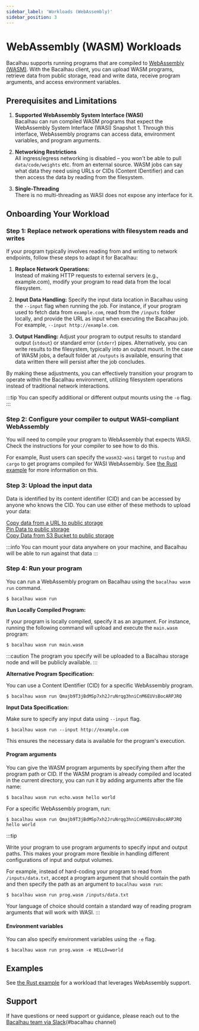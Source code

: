 ```yaml
---
sidebar_label: 'Workloads (WebAssembly)'
sidebar_position: 3
---
```

# WebAssembly (WASM) Workloads

Bacalhau supports running programs that are compiled to [WebAssembly (WASM)](https://webassembly.org/). With the Bacalhau client, you can upload WASM programs, retrieve data from public storage, read and write data, receive program arguments, and access environment variables.

## Prerequisites and Limitations

1. **Supported WebAssembly System Interface (WASI)**  
Bacalhau can run compiled WASM programs that expect the WebAssembly System Interface (WASI) Snapshot 1. Through this interface, WebAssembly programs can access data, environment variables, and program arguments.

2. **Networking Restrictions**  
All ingress/egress networking is disabled – you won't be able to pull `data/code/weights` etc. from an external source. WASM jobs can say what data they need using URLs or CIDs (Content IDentifier) and can then access the data by reading from the filesystem.

3. **Single-Threading**  
There is no multi-threading as WASI does not expose any interface for it.


## Onboarding Your Workload

### Step 1: Replace network operations with filesystem reads and writes

If your program typically involves reading from and writing to network endpoints, follow these steps to adapt it for Bacalhau:

1. **Replace Network Operations:**  
Instead of making HTTP requests to external servers (e.g., example.com), modify your program to read data from the local filesystem.

2. **Input Data Handling:**
Specify the input data location in Bacalhau using the `--input` flag when running the job. For instance, if your program used to fetch data from `example.com`, read from the `/inputs` folder locally, and provide the URL as input when executing the Bacalhau job. For example, `--input http://example.com`.  

3. **Output Handling:**
Adjust your program to output results to standard output (`stdout`) or standard error (`stderr`) pipes. Alternatively, you can write results to the filesystem, typically into an output mount. In the case of WASM jobs, a default folder at `/outputs` is available, ensuring that data written there will persist after the job concludes.

By making these adjustments, you can effectively transition your program to operate within the Bacalhau environment, utilizing filesystem operations instead of traditional network interactions.

:::tip
You can specify additional or different output mounts using the `-o` flag.
:::

### Step 2: Configure your compiler to output WASI-compliant WebAssembly

You will need to compile your program to WebAssembly that expects WASI. Check the instructions for your compiler to see how to do this.

For example, Rust users can specify the `wasm32-wasi` target to `rustup` and `cargo` to get programs compiled for WASI WebAssembly. See [the Rust example](../examples/workload-onboarding/rust-wasm/index.md) for more information on this.

### Step 3: Upload the input data

Data is identified by its content identifier (CID) and can be accessed by anyone who knows the CID. You can use either of these methods to upload your data:

 [Copy data from a URL to public storage](https://docs.bacalhau.org/examples/data-ingestion/from-url/)  
 [Pin Data to public storage](https://docs.bacalhau.org/examples/data-ingestion/pinning/)  
 [Copy Data from S3 Bucket to public storage](https://docs.bacalhau.org/examples/data-ingestion/s3-to-ipfs/)

:::info
You can mount your data anywhere on your machine, and Bacalhau will be able to run against that data
:::

### Step 4: Run your program

You can run a WebAssembly program on Bacalhau using the `bacalhau wasm run` command. 

```shell
$ bacalhau wasm run
```

**Run Locally Compiled Program:**

If your program is locally compiled, specify it as an argument. For instance, running the following command will upload and execute the `main.wasm` program:

```shell
$ bacalhau wasm run main.wasm
```


:::caution
The program you specify will be uploaded to a Bacalhau storage node and will be publicly available.
:::


**Alternative Program Specification:**

 You can use a Content IDentifier (CID) for a specific WebAssembly program.


```shell
$ bacalhau wasm run Qmajb9T3jBdMSp7xh2JruNrqg3hniCnM6EUVsBocARPJRQ
```

**Input Data Specification:**

Make sure to specify any input data using `--input` flag.

```shell
$ bacalhau wasm run --input http://example.com
```
This ensures the necessary data is available for the program's execution.


#### Program arguments

You can give the WASM program arguments by specifying them after the program path or CID. If the WASM program is already compiled and located in the current directory, you can run it by adding arguments after the file name:

```shell
$ bacalhau wasm run echo.wasm hello world
```

For a specific WebAssembly program, run:

```shell
$ bacalhau wasm run Qmajb9T3jBdMSp7xh2JruNrqg3hniCnM6EUVsBocARPJRQ hello world
```


:::tip

Write your program to use program arguments to specify input and output paths. This makes your program more flexible in handling different configurations of input and output volumes.

For example, instead of hard-coding your program to read from `/inputs/data.txt`, accept a program argument that should contain the path and then specify the path as an argument to `bacalhau wasm run`:

```shell
$ bacalhau wasm run prog.wasm /inputs/data.txt
```

Your language of choice should contain a standard way of reading program arguments that will work with WASI.
:::

#### Environment variables

You can also specify environment variables using the `-e` flag.

```shell
$ bacalhau wasm run prog.wasm -e HELLO=world
```

## Examples

See [the Rust example](../examples/workload-onboarding/rust-wasm/index.md) for a workload that leverages WebAssembly support.

## Support


If have questions or need support or guidance, please reach out to the [Bacalhau team via Slack](https://bit.ly/bacalhau-project-slack/archives/C02RLM3JHUY)(#bacalhau channel)
